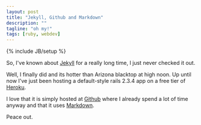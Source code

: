```yaml
---
layout: post
title: "Jekyll, Github and Markdown"
description: ""
tagline: "oh my!"
tags: [ruby, webdev]
---
```

{% include JB/setup %}

So, I've known about [Jekyll](http://jekyllrb.com/) for a really long time, I just never checked it out.

Well, I finally did and its hotter than Arizona blacktop at high noon. Up until now I've just been hosting a default-style rails 2.3.4 app on a free tier of [Heroku](http://heroku.com).

I love that it is simply hosted at [Github](http://github.com) where I already spend a lot of time anyway and that it uses [Markdown](http://daringfireball.net/projects/markdown).

Peace out.